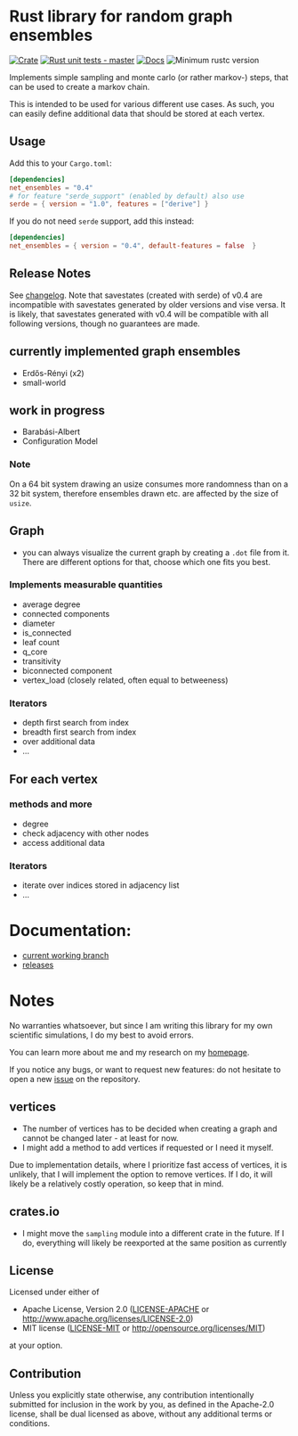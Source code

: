 # Rust library for random graph ensembles
[![Crate](https://img.shields.io/crates/v/net_ensembles.svg)](https://crates.io/crates/net_ensembles)
[![Rust unit tests - master](https://github.com/Pardoxa/net_ensembles/workflows/Rust%20unit%20tests%20-%20master/badge.svg?branch=master)](https://github.com/Pardoxa/net_ensembles)
[![Docs](https://docs.rs/net_ensembles/badge.svg)](https://docs.rs/net_ensembles/)
![Minimum rustc version](https://img.shields.io/badge/rustc-1.38+-lightgray.svg)

Implements simple sampling and monte carlo (or rather markov-) steps,
that can be used to create a markov chain.

This is intended to be used for various different use cases.
As such, you can easily define additional data that should be stored at each vertex.

## Usage

Add this to your `Cargo.toml`:
```toml
[dependencies]
net_ensembles = "0.4"
# for feature "serde_support" (enabled by default) also use
serde = { version = "1.0", features = ["derive"] }
```
If you do not need `serde` support, add this instead:
```toml
[dependencies]
net_ensembles = { version = "0.4", default-features = false  }
```

## Release Notes

See [changelog](CHANGELOG.md).
Note that savestates (created with serde) of v0.4 are incompatible
with savestates generated by older versions and vise versa.
It is likely, that savestates generated with v0.4 will be compatible 
with all following versions, though no guarantees are made.

## currently implemented graph ensembles

* Erdős-Rényi (x2)
* small-world

## work in progress
* Barabási-Albert
* Configuration Model

### Note

On a 64 bit system drawing an usize consumes more randomness than on a 32 bit system, 
therefore ensembles drawn etc. are affected by the size of `usize`.

## Graph

* you can always visualize the current graph by creating a `.dot` file from it.
  There are different options for that, choose which one fits you best.

### Implements measurable quantities

- average degree
- connected components
- diameter
- is_connected
- leaf count
- q_core
- transitivity
- biconnected component
- vertex_load (closely related, often equal to betweeness)

### Iterators

* depth first search from index
* breadth first search from index
* over additional data
* …

## For each vertex

### methods and more
* degree
* check adjacency with other nodes
* access additional data

### Iterators
* iterate over indices stored in adjacency list
* …

# Documentation:

* [current working branch](https://pardoxa.github.io/net_ensembles/master/doc/net_ensembles/)
* [releases](https://docs.rs/net_ensembles/)

# Notes

No warranties whatsoever, but since
I am writing this library for my own scientific simulations,
I do my best to avoid errors.

You can learn more about me and my research on my [homepage](https://www.yfeld.de).

If you notice any bugs, or want to request new features: do not hesitate to
open a new [issue](https://github.com/Pardoxa/net_ensembles/issues) on the repository.

## vertices

* The number of vertices has to be decided when creating a graph and cannot be changed later - at least for now.
* I might add a method to add vertices if requested or I need it myself.

Due to implementation details, where I prioritize fast access of vertices,
it is unlikely, that I will implement the option to remove vertices.
If I do, it will likely be a relatively costly operation, so keep that in mind.


## crates.io

* I might move the `sampling` module into a different crate in the future.
  If I do, everything will likely be reexported at the same position as currently

## License

Licensed under either of

 * Apache License, Version 2.0
   ([LICENSE-APACHE](LICENSE-APACHE) or http://www.apache.org/licenses/LICENSE-2.0)
 * MIT license
   ([LICENSE-MIT](LICENSE-MIT) or http://opensource.org/licenses/MIT)

at your option.

## Contribution

Unless you explicitly state otherwise, any contribution intentionally submitted
for inclusion in the work by you, as defined in the Apache-2.0 license, shall be
dual licensed as above, without any additional terms or conditions.
